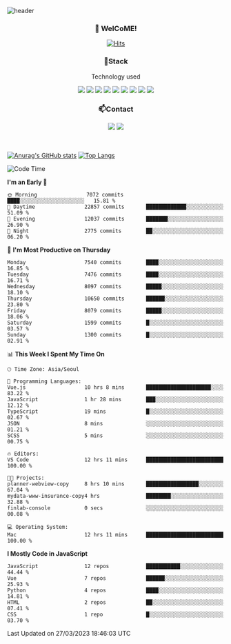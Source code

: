 ![header](https://capsule-render.vercel.app/api?type=waving&color=gradient&height=200&text=Kyungjoon&fontAlign=70&fontAlignY=40&animation=twinkling)

<h3 align="center">👋 WelCoME!</h3>

<div align=center>
  
[![Hits](https://hits.seeyoufarm.com/api/count/incr/badge.svg?url=https%3A%2F%2Fgithub.com%2Fuvula6921&count_bg=%2322BAC9&title_bg=%23827F7F&icon=iconify.svg&icon_color=%2325A27F&title=visits&edge_flat=false)](https://hits.seeyoufarm.com)
  
</div>
<h3 align="center">📌Stack</h3>
<p align="center">Technology used</p>
<div align="center"><img src="https://img.shields.io/badge/HTML5-E34F26?style=flat-square&logo=HTML5&logoColor=white"></img> <img src="https://img.shields.io/badge/CSS3-0A84FF?style=flat-square&logo=CSS3&logoColor=white"></img> <img src="https://img.shields.io/badge/JavaScript-FFCD11?style=flat-square&logo=JavaScript&logoColor=white"></img> <img src="https://img.shields.io/badge/React-00BCF6?style=flat-square&logo=React&logoColor=white"></img> <img src="https://img.shields.io/badge/jQuery-3655FF?style=flat-square&logo=jQuery&logoColor=white"></img> <img src="https://img.shields.io/badge/Ruby-E0115F?style=flat-square&logo=Ruby&logoColor=white"></img> <img src="https://img.shields.io/badge/Python-4B8BBE?style=flat-square&logo=Python&logoColor=white"></img> <img src="https://img.shields.io/badge/Vue-4FC08D?style=flat-square&logo=Vue.js&logoColor=white"></img> <img src="https://img.shields.io/badge/Nuxt-00DC82?style=flat-square&logo=Nuxt.js&logoColor=white"></img></div>

<h3 align="center">📫Contact</h3>
<div align="center"><a href="https://velog.io/@uvula6921/"><img src="https://img.shields.io/badge/Blog-20c997?style=flat-square&logo=V&logoColor=white"/></a> <a href="pkj6921@gmail.com"><img src="https://img.shields.io/badge/Gmail-EA4335?style=flat-square&logo=Gmail&logoColor=white"/></a></div>
<br>
<br>

[![Anurag's GitHub stats](https://github-readme-stats.vercel.app/api?username=uvula6921&hide=stars,issues&show_icons=true&count_private=true&theme=tokyonight)](https://github.com/anuraghazra/github-readme-stats)
[![Top Langs](https://github-readme-stats.vercel.app/api/top-langs/?username=uvula6921&hide=css,jupyter%20notebook,html&exclude_repo=uvula6921,uvula6921.github.io&layout=compact&langs_count=8)](https://github.com/anuraghazra/github-readme-stats)

<!--START_SECTION:waka-->
![Code Time](http://img.shields.io/badge/Code%20Time-1%2C492%20hrs%2027%20mins-blue)

**I'm an Early 🐤** 

```text
🌞 Morning                7072 commits        ████░░░░░░░░░░░░░░░░░░░░░   15.81 % 
🌆 Daytime                22857 commits       █████████████░░░░░░░░░░░░   51.09 % 
🌃 Evening                12037 commits       ███████░░░░░░░░░░░░░░░░░░   26.90 % 
🌙 Night                  2775 commits        ██░░░░░░░░░░░░░░░░░░░░░░░   06.20 % 
```
📅 **I'm Most Productive on Thursday** 

```text
Monday                   7540 commits        ████░░░░░░░░░░░░░░░░░░░░░   16.85 % 
Tuesday                  7476 commits        ████░░░░░░░░░░░░░░░░░░░░░   16.71 % 
Wednesday                8097 commits        █████░░░░░░░░░░░░░░░░░░░░   18.10 % 
Thursday                 10650 commits       ██████░░░░░░░░░░░░░░░░░░░   23.80 % 
Friday                   8079 commits        █████░░░░░░░░░░░░░░░░░░░░   18.06 % 
Saturday                 1599 commits        █░░░░░░░░░░░░░░░░░░░░░░░░   03.57 % 
Sunday                   1300 commits        █░░░░░░░░░░░░░░░░░░░░░░░░   02.91 % 
```


📊 **This Week I Spent My Time On** 

```text
🕑︎ Time Zone: Asia/Seoul

💬 Programming Languages: 
Vue.js                   10 hrs 8 mins       █████████████████████░░░░   83.22 % 
JavaScript               1 hr 28 mins        ███░░░░░░░░░░░░░░░░░░░░░░   12.12 % 
TypeScript               19 mins             █░░░░░░░░░░░░░░░░░░░░░░░░   02.67 % 
JSON                     8 mins              ░░░░░░░░░░░░░░░░░░░░░░░░░   01.21 % 
SCSS                     5 mins              ░░░░░░░░░░░░░░░░░░░░░░░░░   00.75 % 

🔥 Editors: 
VS Code                  12 hrs 11 mins      █████████████████████████   100.00 % 

🐱‍💻 Projects: 
planner-webview-copy     8 hrs 10 mins       █████████████████░░░░░░░░   67.04 % 
mydata-www-insurance-copy4 hrs               ████████░░░░░░░░░░░░░░░░░   32.88 % 
finlab-console           0 secs              ░░░░░░░░░░░░░░░░░░░░░░░░░   00.08 % 

💻 Operating System: 
Mac                      12 hrs 11 mins      █████████████████████████   100.00 % 
```

**I Mostly Code in JavaScript** 

```text
JavaScript               12 repos            ███████████░░░░░░░░░░░░░░   44.44 % 
Vue                      7 repos             ██████░░░░░░░░░░░░░░░░░░░   25.93 % 
Python                   4 repos             ████░░░░░░░░░░░░░░░░░░░░░   14.81 % 
HTML                     2 repos             ██░░░░░░░░░░░░░░░░░░░░░░░   07.41 % 
CSS                      1 repo              █░░░░░░░░░░░░░░░░░░░░░░░░   03.70 % 
```




 Last Updated on 27/03/2023 18:46:03 UTC
<!--END_SECTION:waka-->
